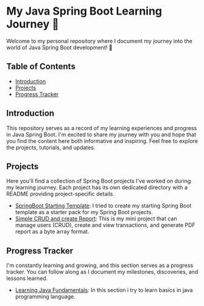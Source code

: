 # My Java Spring Boot Learning Journey 🚀

Welcome to my personal repository where I document my journey into the world of Java Spring Boot development! 🌱

## Table of Contents

- [Introduction](#introduction)
- [Projects](#projects)
- [Progress Tracker](#progress-tracker)

## Introduction

This repository serves as a record of my learning experiences and progress in Java Spring Boot. I'm excited to share my journey with you and hope that you find the content here both informative and inspiring. Feel free to explore the projects, tutorials, and updates.

## Projects

Here you'll find a collection of Spring Boot projects I've worked on during my learning journey. Each project has its own dedicated directory with a README providing project-specific details.

- [SpringBoot Starting Template](https://github.com/HazemuH/Template_SpringBoot_Haikal): I tried to create my starting Spring Boot template as a starter pack for my Spring Boot projects.
- [Simple CRUD and create Report](https://github.com/HazemuH/mini-project-springboot-api): This is my mini project that can manage users (CRUD), create and view transactions, and generate PDF report as a byte array format.


## Progress Tracker

I'm constantly learning and growing, and this section serves as a progress tracker. You can follow along as I document my milestones, discoveries, and lessons learned.

- [Learning Java Fundamentals](./learn-java-fundamentals): In this section i try to learn basics in java programming language.
